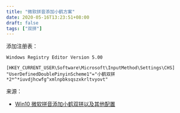 ```yaml
---
title: "微软拼音添加小鹤方案"
date: 2020-05-16T13:23:51+08:00
draft: false
tags: ["双拼"]
---
```


添加注册表：  

```
Windows Registry Editor Version 5.00

[HKEY_CURRENT_USER\Software\Microsoft\InputMethod\Settings\CHS]
"UserDefinedDoublePinyinScheme1"="小鹤双拼*2*^*iuvdjhcwfg^xmlnpbksqszxkrltvyovt"
```

来源：  
* [Win10 微软拼音添加小鹤双拼以及其他配置](https://ifttl.com/add-flypy-to-win10-microsoft-pinyin-and-other-configuration)